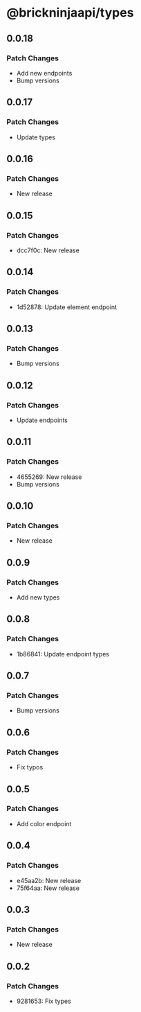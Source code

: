 # @brickninjaapi/types

## 0.0.18

### Patch Changes

- Add new endpoints
- Bump versions

## 0.0.17

### Patch Changes

- Update types

## 0.0.16

### Patch Changes

- New release

## 0.0.15

### Patch Changes

- dcc7f0c: New release

## 0.0.14

### Patch Changes

- 1d52878: Update element endpoint

## 0.0.13

### Patch Changes

- Bump versions

## 0.0.12

### Patch Changes

- Update endpoints

## 0.0.11

### Patch Changes

- 4655269: New release
- Bump versions

## 0.0.10

### Patch Changes

- New release

## 0.0.9

### Patch Changes

- Add new types

## 0.0.8

### Patch Changes

- 1b86841: Update endpoint types

## 0.0.7

### Patch Changes

- Bump versions

## 0.0.6

### Patch Changes

- Fix typos

## 0.0.5

### Patch Changes

- Add color endpoint

## 0.0.4

### Patch Changes

- e45aa2b: New release
- 75f64aa: New release

## 0.0.3

### Patch Changes

- New release

## 0.0.2

### Patch Changes

- 9281653: Fix types
